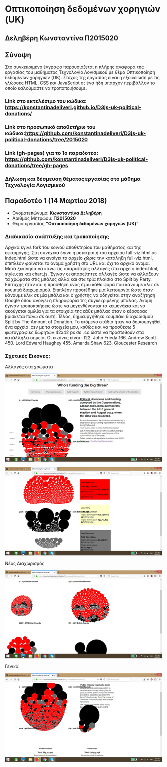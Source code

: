 
# Οπτικοποίηση δεδομένων χορηγιών (UK)

## Δεληβέρη Κωνσταντίνα Π2015020

## Σύνοψη 
 Στο συγκεκριμένο έγγραφο παρουσιάζεται η πλήρης αναφορά της εργασίας του μαθήματος Τεχνολογία Λογισμικού με θέμα Οπτικοποίηση δεδομένων χορηγιών (UK).
 Στόχος της εργασίας είναι η εξοικείωση με τις γλώσσες HTML, CSS και JavaScript σε ένα ήδη υπάρχον περιβάλλον το οποίο καλούμαστε να τροποποιήσουμε.
 
 ### Link στο εκτελέσιμο του κώδικα: https://konstantinadeliveri.github.io/D3js-uk-political-donations/
 ### Link στο προσωπικό αποθετήριο του κώδικα:https://github.com/konstantinadeliveri/D3js-uk-political-donations/tree/2015020
 ### Link (gh-pages) για το 1ο παραδοτέο: https://github.com/konstantinadeliveri/D3js-uk-political-donations/tree/gh-pages
 
 ### Δήλωση και δέσμευση θέματος εργασίας στο μάθημα Τεχνολογία Λογισμικού
 
 ## Παραδοτέο 1 (14 Μαρτίου 2018)
 
 *  Ονοματεπώνυμο: **Κωνσταντίνα Δεληβέρη**
 *  Αριθμός Μητρώου: **Π2015020**
 *  Θέμα εργασίας **"Οπτικοποίηση δεδομένων χορηγιών (UK)"**


### Διαδικασία ανάπτυξης και τροποποίησης
Αρχικά έγινε fork του κοινού αποθετηρίου του μαθήματος και της εφαρμογής. Στη συνέχεια έγινε η μετατροπή του αρχείου full-viz.html
σε index.html ώστε να ανοίγει το αρχείο χώρις την κατάληξη full-viz.html, επιπλέον φαίνεται το όνομα χρήστη στο URL και όχι το αρχικό όνομα. Μετά ξεκίνησα να κάνω τις απαραίτητες αλλαγές στα αρχεία index.html, style.css και chart.js. Έγιναν οι απαραίτητες αλλαγές ώστε να αλλάξουν τα χρώματα στις μπάλες αλλά και στα τρία πλαίσια στο Split by Party. Επιτυχής ήταν και η προσθήκη ενός ήχου κάθε φορά που κάνουμε κλικ σε κουμπιά διαχωρισμού. Επιπλέον προστέθηκε μια λειτουργία ώστε όταν κάνουμε κλικ σε μία μπάλα και ο χρήστης να οδηγείται στην αναζήτηση Google όπου ανοίγει η πληροφορία της συγκεκριμένης μπάλας. Ακόμη έγιναν τροποποιήσεις ώστε να μεγενθύνονται τα κειμενάκια και να ακούγεται ομιλία για τα στοιχεία της κάθε μπάλας όταν ο κέρσορας βρίσκεται πάνω σε αυτή.
Τέλος, δημιουργήθηκε κουμπάκι διαχωρισμού Split by The Amount of Donation.
Το επόμενο στάδιο ήταν να δημιουργηθεί ένα αρχείο .csv με τα στοιχεία μου, καθώς και να προσθέσω 5 φωτογραφίες δωρητών 42x42 px σε .ico ώστε να προστεθούν στα κατάλληλα σημεία.
Οι εικόνες είναι :   122. John Frieda
                     166. Andrew Scott
                     450. Lord Edward Haughey
                     455. Amanda Shaw
                     623. Gloucester Research
                     


### Σχετικές Εικόνες:

  Αλλαγές στα  χρώματα

![ScreenShot](1.jpg)


![ScreenShot](2.jpg)


  
  Νέος Διαχωρισμός

  
 ![ScreenShot](3.jpg)
  

  Γενικά                   
              
![ScreenShot](4.jpg)              
              
              
                   
